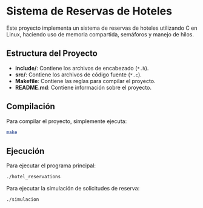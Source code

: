 # Sistema de Reservas de Hoteles

Este proyecto implementa un sistema de reservas de hoteles utilizando C en Linux, haciendo uso de memoria compartida, semáforos y manejo de hilos.

## Estructura del Proyecto

- **include/**: Contiene los archivos de encabezado (`*.h`).
- **src/**: Contiene los archivos de código fuente (`*.c`).
- **Makefile**: Contiene las reglas para compilar el proyecto.
- **README.md**: Contiene información sobre el proyecto.

## Compilación

Para compilar el proyecto, simplemente ejecuta:

```sh
make
```

## Ejecución
Para ejecutar el programa principal:
```sh
./hotel_reservations
```

Para ejecutar la simulación de solicitudes de reserva:
```sh
./simulacion
```